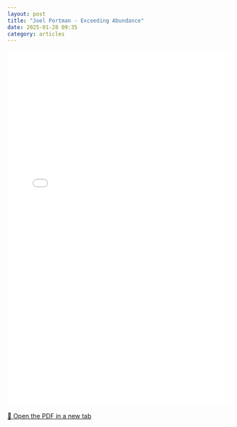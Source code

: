```yaml
---
layout: post
title: "Joel Portman - Exceeding Abundance"
date: 2025-01-28 09:35
category: articles
---
```


<iframe 
    src="{{ '/assets/articles/Joel-Portman/Joel-Portman-Exceeding-Abundance.pdf' | relative_url }}" 
    width="100%" 
    height="800px" 
    style="border: none;">
</iframe>

<p>
    <a href="{{ '/assets/articles/Joel-Portman/Joel-Portman-Exceeding-Abundance.pdf' | relative_url }}" target="_blank">
        📄 Open the PDF in a new tab
    </a>
</p>
